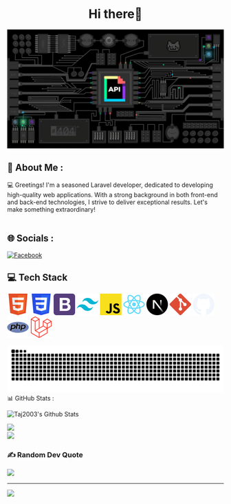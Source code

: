 <h1 align="center"> Hi there👋 </h1>

<img src="api.gif" alt="API"> 

## 💫 About Me :
💻 Greetings! I'm a seasoned Laravel developer, dedicated to developing high-quality web applications. With a strong background in both front-end and back-end technologies, I strive to deliver exceptional results. Let's make something extraordinary!<br><br>


## 🌐 Socials :
<a href="https://www.facebook.com/Mohsen.prog" target="_blank"><img src="https://img.shields.io/badge/Facebook-%231877F2.svg?logo=Facebook&amp;logoColor=white" alt="Facebook"></a>

## 💻 Tech Stack
<img width="50" height="50" src="html5.svg" alt="HTML5"> <img width="50" height="50" src="css3.svg" alt="CSS"> <img width="50" height="50" src="bootstrap4.svg" alt="Bootstrap5"> <img width="50" height="50" src="tailwindcss.svg" alt="Tailwind"> <img width="50" height="50" src="javascript.svg" alt="Javascript"> <img width="50" height="50" src="reactjs.svg" alt="React"> <img width="50" height="50" src="nextjs.svg" alt="Next"> <img width="50" height="50" src="git.svg" alt="Git"> <img width="50" height="50" src="github-light.svg" alt="Next"> <img width="50" height="50" src="php.svg" alt="PHP"> <img width="50" height="50" src="laravel.svg" alt="Laravel"> 



<img src="https://raw.githubusercontent.com/BEPb/BEPb/output/github-contribution-grid-snake-dark.svg">
📊 GitHub Stats :

![Taj2003's Github Stats](https://github-readme-stats.vercel.app/api?username=TAJ2003&theme=dark&hide_border=false&include_all_commits=true&count_private=false)
<br/>

![](https://github-readme-streak-stats.herokuapp.com/?user=TAJ2003&theme=dark&hide_border=false)
<br/>
![](https://github-readme-stats.vercel.app/api/top-langs/?username=TAJ2003&theme=dark&hide_border=false&langs_count=6&hide_progress=true)

### ✍️ Random Dev Quote
![](https://quotes-github-readme.vercel.app/api?type=horizontal&theme=radical)

---
![](https://visitcount.itsvg.in/api?id=TAJ2003&icon=0&color=1)
<!-- Proudly created with GPRM ( https://gprm.itsvg.in ) -->
